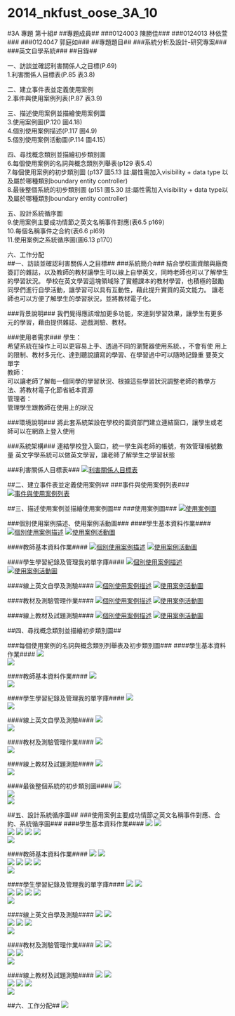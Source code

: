 2014_nkfust_oose_3A_10
======================
#3A 專題 第十組#
##專題成員##
###0124003 陳勝佳###
###0124013 林依萱###
###0124047 郭庭如###
##專題題目##
###系統分析及設計-研究專案###
###英文自學系統###
##目錄##
<p>一、訪談並確認利害關係人之目標(P.69)<br>
1.利害關係人目標表(P.85 表3.8)<br>
<p>二、建立事件表並定義使用案例<br>
	2.事件與使用案例列表(P.87 表3.9)<br>
<p>三、描述使用案例並描繪使用案例圖<br>
	3.使用案例圖(P.120 圖4.18)<br>
4.個別使用案例描述(P.117 圖4.9)<br>
5.個別使用案例活動圖(P.114 圖4.15)<br>
<p>四、尋找概念類別並描繪初步類別圖<br>
	6.每個使用案例的名詞與概念類別列舉表(p129 表5.4)<br>
7.每個使用案例的初步類別圖 (p137 圖5.13 註:屬性需加入visibility + data type 以及屬於哪種類別boundary entity controller)<br>
8.最後整個系統的初步類別圖 (p151 圖5.30 註:屬性需加入visibility + data type以及屬於哪種類別boundary entity controller)<br>
<p>五、設計系統循序圖<br>
9.使用案例主要成功情節之英文名稱事件對應(表6.5 p169）<br>
10.每個名稱事件之合約(表6.6 pl69)<br>
11.使用案例之系統循序圖(圖6.13 p170)<br>
<p>六、工作分配<br>
##一、訪談並確認利害關係人之目標##
###系統簡介###
結合學校圖資館與廠商簽訂的雜誌，以及教師的教材讓學生可以線上自學英文，同時老師也可以了解學生的學習狀況。
學校在英文學習這塊領域除了實體課本的教材學習，也積極的鼓勵同學們進行自學活動，讓學習可以具有互動性，藉此提升實質的英文能力。
讓老師也可以方便了解學生的學習狀況，並將教材電子化。

###背景說明###
我們覺得應該增加更多功能，來達到學習效果，讓學生有更多元的學習，藉由提供雜誌、遊戲測驗、教材。

###使用者需求###
學生：<br>希望系統在操作上可以更容易上手、透過不同的瀏覽器使用系統、，不會有使	用上的限制、教材多元化、達到聽說讀寫的學習、在學習過中可以隨時記錄重	要英文單字<br>
教師：<br>可以讓老師了解每一個同學的學習狀況、根據這些學習狀況調整老師的教學方	法、將教材電子化節省紙本資源<br>
管理者：<br>管理學生跟教師在使用上的狀況

###環境說明###
將此套系統架設在學校的圖資部門建立連結窗口，讓學生或老師可以在網路上登入使用

###系統架構###
連結學校登入窗口，統一學生與老師的帳號，有效管理帳號數量
英文字學系統可以做英文學習，讓老師了解學生之學習狀態

###利害關係人目標表###
<a href="http://i.imgur.com/wG8oRaM.png"><img src="http://i.imgur.com/wG8oRaM.png" title="利害關係人目標表" /></a>

##二、建立事件表並定義使用案例##
###事件與使用案例列表###
<a href="http://i.imgur.com/TdoLjiJ.png"><img src="http://i.imgur.com/TdoLjiJ.png" title="事件與使用案例列表" /></a>

##三、描述使用案例並描繪使用案例圖##
###使用案例圖###
<a href="http://i.imgur.com/PaX1nFy.png"><img src="http://i.imgur.com/PaX1nFy.png" title="使用案例圖" /></a>

###個別使用案例描述、使用案例活動圖###
####學生基本資料作業####
<a href="http://i.imgur.com/yL8ibHb.png"><img src="http://i.imgur.com/yL8ibHb.png" title="個別使用案例描述" /></a>
<a href="http://i.imgur.com/I70dpGj.png"><img src="http://i.imgur.com/I70dpGj.png" title="使用案例活動圖" /></a>

####教師基本資料作業####
<a href="http://i.imgur.com/UNsyw6G.png"><img src="http://i.imgur.com/UNsyw6G.png" title="個別使用案例描述" /></a>
<a href="http://i.imgur.com/eF3ON91.png"><img src="http://i.imgur.com/eF3ON91.png" title="使用案例活動圖" /></a>

####學生學習紀錄及管理我的單字庫####
<a href="http://i.imgur.com/Qf0aZ9K.png"><img src="http://i.imgur.com/Qf0aZ9K.png" title="個別使用案例描述" /></a>
<a href="http://i.imgur.com/kqM0JLS.png"><img src="http://i.imgur.com/kqM0JLS.png" title="使用案例活動圖" /></a>

####線上英文自學及測驗####
<a href="http://i.imgur.com/1Fb7RzV.png"><img src="http://i.imgur.com/1Fb7RzV.png" title="個別使用案例描述" /></a>
<a href="http://i.imgur.com/LTZ6Etq.png"><img src="http://i.imgur.com/LTZ6Etq.png" title="使用案例活動圖" /></a>

####教材及測驗管理作業####
<a href="http://i.imgur.com/yu481li.png"><img src="http://i.imgur.com/yu481li.png" title="個別使用案例描述" /></a>
<a href="http://i.imgur.com/x6Gn7hj.png"><img src="http://i.imgur.com/x6Gn7hj.png" title="使用案例活動圖" /></a>

####線上教材及試題測驗####
<a href="http://i.imgur.com/E6ZRCaX.png"><img src="http://i.imgur.com/E6ZRCaX.png" title="個別使用案例描述" /></a>
<a href="http://i.imgur.com/6UtB173.png"><img src="http://i.imgur.com/6UtB173.png" title="使用案例活動圖" /></a>

##四、尋找概念類別並描繪初步類別圖##

###每個使用案例的名詞與概念類別列舉表及初步類別圖###
####學生基本資料作業####
<img src="/img/16.png" /><br>
<img src="/img/17.png" /><br>

####教師基本資料作業####
<img src="/img/18.png" /><br>
<img src="/img/19.png" /><br>

####學生學習紀錄及管理我的單字庫####
<img src="/img/20.png" /><br>
<img src="/img/21.png" /><br>

####線上英文自學及測驗####
<img src="/img/22.png" /><br>
<img src="/img/23.png" /><br>

####教材及測驗管理作業####
<img src="/img/24.png" /><br>
<img src="/img/25.png" /><br>

####線上教材及試題測驗####
<img src="/img/26.png" /><br>
<img src="/img/27.png" /><br>

####最後整個系統的初步類別圖####
<img src="/img/28.png" /><br>
<img src="/img/29.png" /><br>
<img src="/img/30.png" /><br>

##五、設計系統循序圖##
###使用案例主要成功情節之英文名稱事件對應、合約、系統循序圖###
####學生基本資料作業####
<img src="/img/31.png" />
<img src="/img/32.png" /><br>
<img src="/img/33.png" />
<img src="/img/34.png" />
<img src="/img/35.png" />
<img src="/img/36.png" /><br>
<img src="/img/37.png" /><br>

####教師基本資料作業####
<img src="/img/38.png" />
<img src="/img/39.png" /><br>
<img src="/img/40.png" />
<img src="/img/41.png" />
<img src="/img/42.png" />
<img src="/img/43.png" /><br>
<img src="/img/44.png" /><br>

####學生學習紀錄及管理我的單字庫####
<img src="/img/45.png" />
<img src="/img/46.png" /><br>
<img src="/img/47.png" />
<img src="/img/48.png" />
<img src="/img/49.png" />
<img src="/img/50.png" /><br>
<img src="/img/51.png" /><br>

####線上英文自學及測驗####
<img src="/img/52.png" />
<img src="/img/53.png" /><br>
<img src="/img/54.png" />
<img src="/img/55.png" />
<img src="/img/56.png" /><br>
<img src="/img/57.png" /><br>


####教材及測驗管理作業####
<img src="/img/58.png" />
<img src="/img/59.png" /><br>
<img src="/img/60.png" />
<img src="/img/61.png" /><br>
<img src="/img/62.png" /><br>

####線上教材及試題測驗####
<img src="/img/63.png" />
<img src="/img/64.png" /><br>
<img src="/img/65.png" />
<img src="/img/66.png" />
<img src="/img/67.png" /><br>
<img src="/img/68.png" /><br>


##六、工作分配##
<img src="/img/69.png" /><br>
